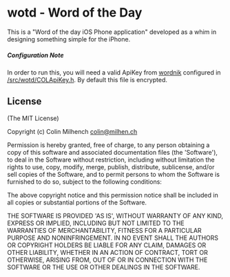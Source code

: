 wotd - Word of the Day
====

This is a "Word of the day iOS Phone application" developed as a whim in designing something simple for the iPhone. 

##### **Configuration Note**
In order to run this, you will need a valid ApiKey from [wordnik][1] configured in [/src/wotd/COLApiKey.h][2].  By default this file is encrypted.

## License
    
(The MIT License)

Copyright (c) Colin Milhench <colin@milhen.ch>

Permission is hereby granted, free of charge, to any person obtaining
a copy of this software and associated documentation files (the
'Software'), to deal in the Software without restriction, including
without limitation the rights to use, copy, modify, merge, publish,
distribute, sublicense, and/or sell copies of the Software, and to
permit persons to whom the Software is furnished to do so, subject to
the following conditions:

The above copyright notice and this permission notice shall be
included in all copies or substantial portions of the Software.

THE SOFTWARE IS PROVIDED 'AS IS', WITHOUT WARRANTY OF ANY KIND,
EXPRESS OR IMPLIED, INCLUDING BUT NOT LIMITED TO THE WARRANTIES OF
MERCHANTABILITY, FITNESS FOR A PARTICULAR PURPOSE AND NONINFRINGEMENT.
IN NO EVENT SHALL THE AUTHORS OR COPYRIGHT HOLDERS BE LIABLE FOR ANY
CLAIM, DAMAGES OR OTHER LIABILITY, WHETHER IN AN ACTION OF CONTRACT,
TORT OR OTHERWISE, ARISING FROM, OUT OF OR IN CONNECTION WITH THE
SOFTWARE OR THE USE OR OTHER DEALINGS IN THE SOFTWARE.

[1]: http://developer.wordnik.com
[2]: https://raw.github.com/cmilhench/wotd/1dbda96b1f9bf9e6a64bb3742b6aae7226448b58/src/wotd/COLApiKey.h
